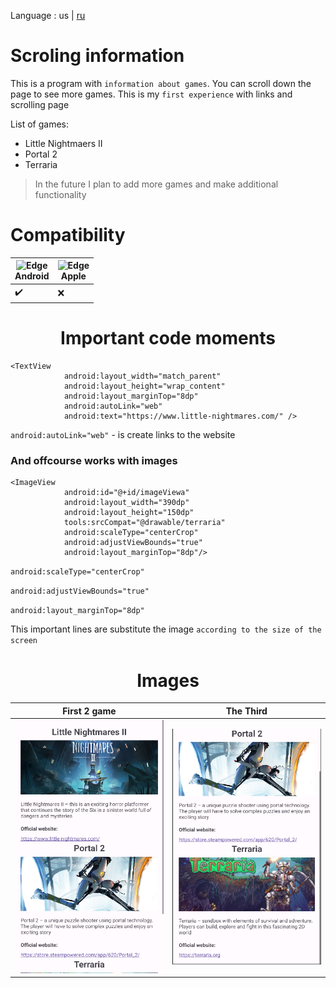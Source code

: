  Language : us | [ru](./README.ru-RU.md)

# Scroling information

This is a program with `information about games`. You can scroll down the page to see more games. This is my `first experience` with links and scrolling page

List of games:
- Little Nightmaers II
- Portal 2
- Terraria
> In the future I plan to add more games and make additional functionality

 # Compatibility

 | <img src="https://upload.wikimedia.org/wikipedia/commons/thumb/d/d7/Android_robot.svg/800px-Android_robot.svg.png_48x48.png" alt="Edge" width="24px" height="24px" /></br>Android | <img src="https://upload.wikimedia.org/wikipedia/commons/thumb/1/1b/Apple_logo_grey.svg/1724px-Apple_logo_grey.svg.png" alt="Edge" width="24px" height="24px" /></br>Apple |
| -----  | ----- |
|   ✔️  |   ❌  |
  
<h1 align="center">Important code moments</h1> 

```
<TextView
            android:layout_width="match_parent"
            android:layout_height="wrap_content"
            android:layout_marginTop="8dp"
            android:autoLink="web"
            android:text="https://www.little-nightmares.com/" />
```
`android:autoLink="web"` - is create links to the website

### And offcourse works with images
```
<ImageView
            android:id="@+id/imageViewa"
            android:layout_width="390dp"
            android:layout_height="150dp"
            tools:srcCompat="@drawable/terraria"
            android:scaleType="centerCrop"
            android:adjustViewBounds="true"
            android:layout_marginTop="8dp"/>
```
`android:scaleType="centerCrop"`

`android:adjustViewBounds="true"`

`android:layout_marginTop="8dp"`

This important lines are substitute the image `according to the size of the screen`

<div align="center">

# Images

|                First 2 game                |                    The Third                   |
:-------------------------------------------:|:----------------------------------------------:|
 ![Screenshot](Screenshot1.png)              |  ![Screenshot](Screenshot2.png)




